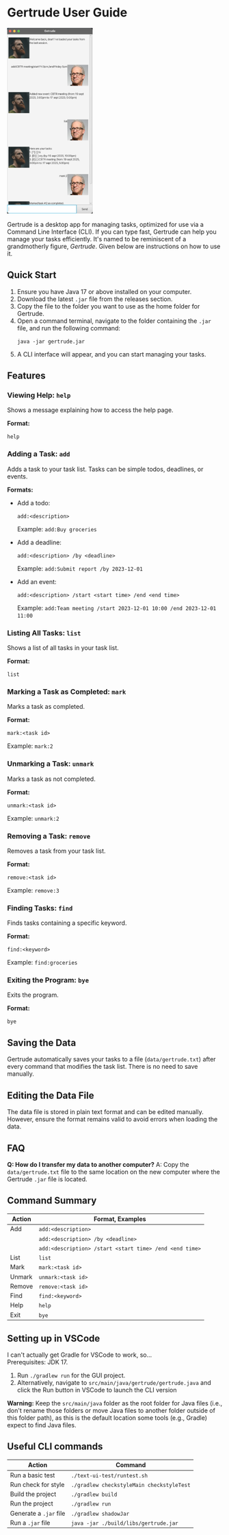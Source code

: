 # Gertrude User Guide

<img src="Ui.png" alt="drawing" width="200"/>

Gertrude is a desktop app for managing tasks, optimized for use via a Command Line Interface (CLI). If you can type fast, Gertrude can help you manage your tasks efficiently. It's named to be reminiscent of a grandmotherly figure, _Gertrude_. Given below are instructions on how to use it.

## Quick Start

1. Ensure you have Java 17 or above installed on your computer.
2. Download the latest `.jar` file from the releases section.
3. Copy the file to the folder you want to use as the home folder for Gertrude.
4. Open a command terminal, navigate to the folder containing the `.jar` file, and run the following command:
   ```
   java -jar gertrude.jar
   ```
5. A CLI interface will appear, and you can start managing your tasks.

## Features

### Viewing Help: `help`
Shows a message explaining how to access the help page.

**Format:**
```
help
```

### Adding a Task: `add`
Adds a task to your task list. Tasks can be simple todos, deadlines, or events.

**Formats:**
- Add a todo:
  ```
  add:<description>
  ```
  Example: `add:Buy groceries`

- Add a deadline:
  ```
  add:<description> /by <deadline>
  ```
  Example: `add:Submit report /by 2023-12-01`

- Add an event:
  ```
  add:<description> /start <start time> /end <end time>
  ```
  Example: `add:Team meeting /start 2023-12-01 10:00 /end 2023-12-01 11:00`

### Listing All Tasks: `list`
Shows a list of all tasks in your task list.

**Format:**
```
list
```

### Marking a Task as Completed: `mark`
Marks a task as completed.

**Format:**
```
mark:<task id>
```
Example: `mark:2`

### Unmarking a Task: `unmark`
Marks a task as not completed.

**Format:**
```
unmark:<task id>
```
Example: `unmark:2`

### Removing a Task: `remove`
Removes a task from your task list.

**Format:**
```
remove:<task id>
```
Example: `remove:3`

### Finding Tasks: `find`
Finds tasks containing a specific keyword.

**Format:**
```
find:<keyword>
```
Example: `find:groceries`

### Exiting the Program: `bye`
Exits the program.

**Format:**
```
bye
```

## Saving the Data
Gertrude automatically saves your tasks to a file (`data/gertrude.txt`) after every command that modifies the task list. There is no need to save manually.

## Editing the Data File
The data file is stored in plain text format and can be edited manually. However, ensure the format remains valid to avoid errors when loading the data.

## FAQ

**Q: How do I transfer my data to another computer?**
A: Copy the `data/gertrude.txt` file to the same location on the new computer where the Gertrude `.jar` file is located.

## Command Summary

| Action       | Format, Examples                                      |
|--------------|-------------------------------------------------------|
| Add          | `add:<description>`                                  |
|              | `add:<description> /by <deadline>`                   |
|              | `add:<description> /start <start time> /end <end time>` |
| List         | `list`                                               |
| Mark         | `mark:<task id>`                                     |
| Unmark       | `unmark:<task id>`                                   |
| Remove       | `remove:<task id>`                                   |
| Find         | `find:<keyword>`                                     |
| Help         | `help`                                               |
| Exit         | `bye`                                                |

## Setting up in VSCode
I can't actually get Gradle for VSCode to work, so...  
Prerequisites: JDK 17.

1. Run `./gradlew run` for the GUI project.
2. Alternatively, navigate to `src/main/java/gertrude/gertrude.java` and click the Run button in VSCode to launch the CLI version

**Warning:** Keep the `src/main/java` folder as the root folder for Java files (i.e., don't rename those folders or move Java files to another folder outside of this folder path), as this is the default location some tools (e.g., Gradle) expect to find Java files.

## Useful CLI commands

| Action                        | Command                                      |
|-------------------------------|----------------------------------------------|
| Run a basic test              | `./text-ui-test/runtest.sh`                 |
| Run check for style           | `./gradlew checkstyleMain checkstyleTest`   |
| Build the project             | `./gradlew build`                           |
| Run the project               | `./gradlew run`                             |
| Generate a `.jar` file        | `./gradlew shadowJar`                       |
| Run a `.jar` file             | `java -jar ./build/libs/gertrude.jar`       |
